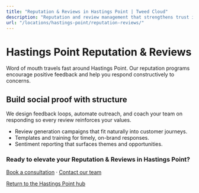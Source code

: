 ```yaml
---
title: "Reputation & Reviews in Hastings Point | Tweed Cloud"
description: "Reputation and review management that strengthens trust in Hastings Point."
url: "/locations/hastings-point/reputation-reviews/"
---
```


# Hastings Point Reputation & Reviews

Word of mouth travels fast around Hastings Point. Our reputation programs encourage positive feedback and help you respond constructively to concerns.

## Build social proof with structure

We design feedback loops, automate outreach, and coach your team on responding so every review reinforces your values.

- Review generation campaigns that fit naturally into customer journeys.
- Templates and training for timely, on-brand responses.
- Sentiment reporting that surfaces themes and opportunities.

### Ready to elevate your Reputation & Reviews in Hastings Point?

[Book a consultation](/consultation/) · [Contact our team](/contact/)

[Return to the Hastings Point hub](/locations/hastings-point/)
